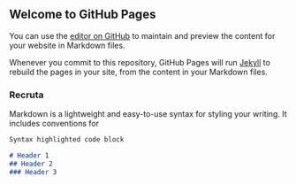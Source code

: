 ## Welcome to GitHub Pages

You can use the [editor on GitHub](https://github.com/recruta193/recruta/edit/master/README.md) to maintain and preview the content for your website in Markdown files.

Whenever you commit to this repository, GitHub Pages will run [Jekyll](https://jekyllrb.com/) to rebuild the pages in your site, from the content in your Markdown files.

### Recruta

Markdown is a lightweight and easy-to-use syntax for styling your writing. It includes conventions for

```markdown
Syntax highlighted code block

# Header 1
## Header 2
### Header 3

